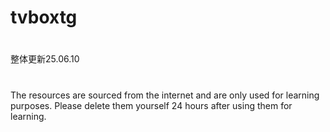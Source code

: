 # tvboxtg
#
整体更新25.06.10
# 
The resources are sourced from the internet and are only used for learning purposes. Please delete them yourself 24 hours after using them for learning.